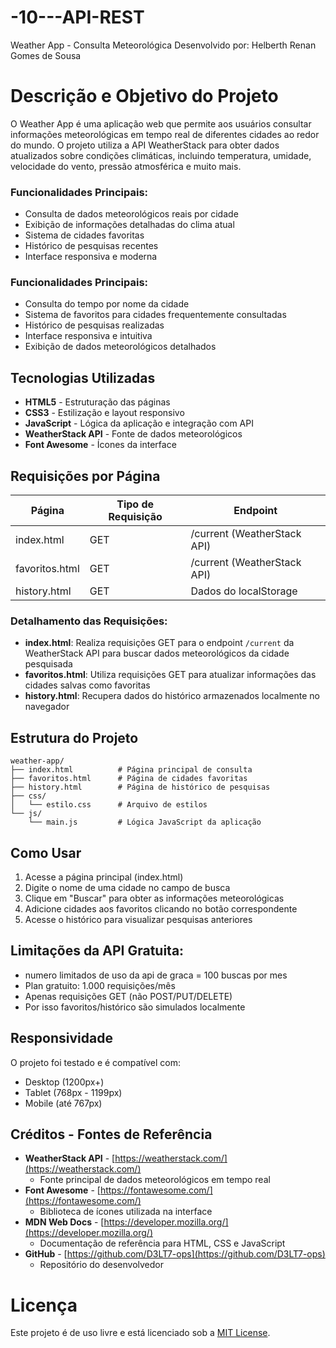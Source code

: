 # -10---API-REST
Weather App - Consulta Meteorológica
Desenvolvido por: Helberth Renan Gomes de Sousa
# Descrição e Objetivo do Projeto
O Weather App é uma aplicação web que permite aos usuários consultar informações meteorológicas em tempo real de diferentes cidades ao redor do mundo. O projeto utiliza a API WeatherStack para obter dados atualizados sobre condições climáticas, incluindo temperatura, umidade, velocidade do vento, pressão atmosférica e muito mais.

### Funcionalidades Principais:

- Consulta de dados meteorológicos reais por cidade
- Exibição de informações detalhadas do clima atual
- Sistema de cidades favoritas
- Histórico de pesquisas recentes
- Interface responsiva e moderna
 

### Funcionalidades Principais:
- Consulta do tempo por nome da cidade
- Sistema de favoritos para cidades frequentemente consultadas
- Histórico de pesquisas realizadas
- Interface responsiva e intuitiva
- Exibição de dados meteorológicos detalhados

## Tecnologias Utilizadas

- **HTML5** - Estruturação das páginas
- **CSS3** - Estilização e layout responsivo
- **JavaScript** - Lógica da aplicação e integração com API
- **WeatherStack API** - Fonte de dados meteorológicos
- **Font Awesome** - Ícones da interface

## Requisições por Página

| **Página** | **Tipo de Requisição** | **Endpoint** |
|------------|------------------------|--------------|
| index.html | GET | /current (WeatherStack API) |
| favoritos.html | GET | /current (WeatherStack API) |
| history.html | GET | Dados do localStorage |

### Detalhamento das Requisições:

- **index.html**: Realiza requisições GET para o endpoint `/current` da WeatherStack API para buscar dados meteorológicos da cidade pesquisada
- **favoritos.html**: Utiliza requisições GET para atualizar informações das cidades salvas como favoritas
- **history.html**: Recupera dados do histórico armazenados localmente no navegador

## Estrutura do Projeto

```
weather-app/
├── index.html          # Página principal de consulta
├── favoritos.html      # Página de cidades favoritas
├── history.html        # Página de histórico de pesquisas
├── css/
│   └── estilo.css      # Arquivo de estilos
└── js/
    └── main.js         # Lógica JavaScript da aplicação
```

## Como Usar

1. Acesse a página principal (index.html)
2. Digite o nome de uma cidade no campo de busca
3. Clique em "Buscar" para obter as informações meteorológicas
4. Adicione cidades aos favoritos clicando no botão correspondente
5. Acesse o histórico para visualizar pesquisas anteriores



## **Limitações da API Gratuita:**
   - numero limitados de uso da api de graca = 100 buscas por mes 
   - Plan gratuito: 1.000 requisições/mês
   - Apenas requisições GET (não POST/PUT/DELETE)
   - Por isso favoritos/histórico são simulados localmente




## Responsividade

O projeto foi testado e é compatível com:
- Desktop (1200px+)
- Tablet (768px - 1199px)
- Mobile (até 767px)


## Créditos - Fontes de Referência

- **WeatherStack API** - [https://weatherstack.com/](https://weatherstack.com/)
  - Fonte principal de dados meteorológicos em tempo real
- **Font Awesome** - [https://fontawesome.com/](https://fontawesome.com/)
  - Biblioteca de ícones utilizada na interface
- **MDN Web Docs** - [https://developer.mozilla.org/](https://developer.mozilla.org/)
  - Documentação de referência para HTML, CSS e JavaScript
- **GitHub** - [https://github.com/D3LT7-ops](https://github.com/D3LT7-ops)
  - Repositório do desenvolvedor




# Licença
Este projeto é de uso livre e está licenciado sob a [MIT License](https://opensource.org/licenses/MIT).
